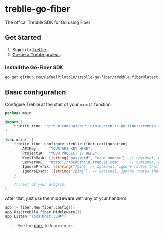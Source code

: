 # treblle-go-fiber

The offical Trebble SDK for Go using Fiber

## Get Started

1. Sign in to [Treblle](https://app.treblle.com).
2. [Create a Treblle project](https://docs.treblle.com/en/dashboard/projects#creating-a-project).

### Install the Go-Fiber SDK

```sh
go get github.com/RafaelPiloto10/treblle-go-fiber/trebble_fiber@latest
```

## Basic configuration

Configure Treblle at the start of your `main()` function:

```go
package main

import (
	treblle_fiber "github.com/RafaelPiloto10/treblle-go-fiber/trebble_fiber"
)

func main() {
	treblle_fiber.Configure(treblle_fiber.Configuration{
		APIKey:     "YOUR API KEY HERE",
		ProjectID:  "YOUR PROJECT ID HERE",
		KeysToMask: []string{"password", "card_number"}, // optional, mask fields you don't want sent to Treblle
		ServerURL:  "https://rocknrolla.treblle.com",    // optional, don't use default server URL
		IgnorePrefix: []string{"/pi"}, // optional, ignore routes that start with these prefixes
		IgnoreExact: []string{"/ping"}, // optional, ignore routes that match exactly
	}

    // rest of your program.
}
```

After that, just use the middleware with any of your handlers:

```go
app := fiber.New(fiber.Config{})
app.Use(treblle_fiber.Middleware())
app.Listen("localhost:3000")
```

> See the [docs](https://docs.treblle.com/en/integrations/go) to learn more.
